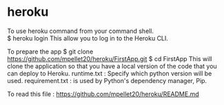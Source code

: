 # heroku
To use heroku command from your command shell.<br>
     $ heroku login
This allow you to log in to the Heroku CLI.

To prepare the app
     $ git clone https://github.com/mpellet20/heroku/FirstApp.git
     $ cd FirstApp
This will clone the application so that you have a local version of the code that you can deploy to Heroku.
runtime.txt : Specify which python version will be used.
requirement.txt : is used by Python's dependency manager, Pip.

To read this file : https://github.com/mpellet20/heroku/README.md
